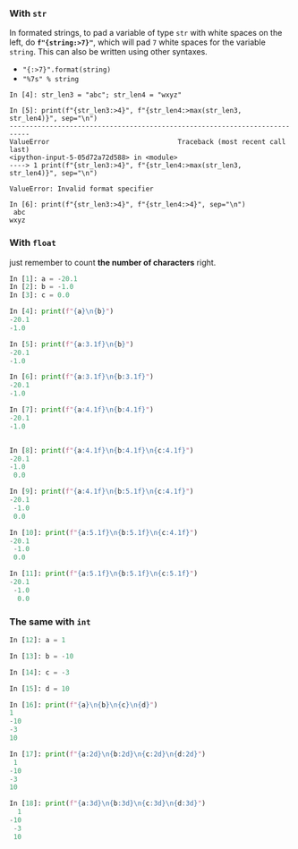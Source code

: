 
### With `str`
In formated strings, to pad a variable of type `str` with white spaces on the left, do
**`f"{string:>7}"`**, which will pad `7` white spaces for the variable `string`. This can also
be written using other syntaxes.

- `"{:>7}".format(string)`
- `"%7s" % string`

```
In [4]: str_len3 = "abc"; str_len4 = "wxyz"

In [5]: print(f"{str_len3:>4}", f"{str_len4:>max(str_len3, str_len4)}", sep="\n")
---------------------------------------------------------------------------
ValueError                                Traceback (most recent call last)
<ipython-input-5-05d72a72d588> in <module>
----> 1 print(f"{str_len3:>4}", f"{str_len4:>max(str_len3, str_len4)}", sep="\n")

ValueError: Invalid format specifier

In [6]: print(f"{str_len3:>4}", f"{str_len4:>4}", sep="\n")
 abc
wxyz
```


### With <code>float</code>
just remember to count <b>the number of characters</b> right.
```python
In [1]: a = -20.1
In [2]: b = -1.0
In [3]: c = 0.0

In [4]: print(f"{a}\n{b}")
-20.1
-1.0

In [5]: print(f"{a:3.1f}\n{b}")
-20.1
-1.0

In [6]: print(f"{a:3.1f}\n{b:3.1f}")
-20.1
-1.0

In [7]: print(f"{a:4.1f}\n{b:4.1f}")
-20.1
-1.0


In [8]: print(f"{a:4.1f}\n{b:4.1f}\n{c:4.1f}")
-20.1
-1.0
 0.0

In [9]: print(f"{a:4.1f}\n{b:5.1f}\n{c:4.1f}")
-20.1
 -1.0
 0.0

In [10]: print(f"{a:5.1f}\n{b:5.1f}\n{c:4.1f}")
-20.1
 -1.0
 0.0

In [11]: print(f"{a:5.1f}\n{b:5.1f}\n{c:5.1f}")
-20.1
 -1.0
  0.0
```

### The same with <code>int</code>
```python
In [12]: a = 1

In [13]: b = -10

In [14]: c = -3

In [15]: d = 10

In [16]: print(f"{a}\n{b}\n{c}\n{d}")
1
-10
-3
10

In [17]: print(f"{a:2d}\n{b:2d}\n{c:2d}\n{d:2d}")
 1
-10
-3
10

In [18]: print(f"{a:3d}\n{b:3d}\n{c:3d}\n{d:3d}")
  1
-10
 -3
 10
```

